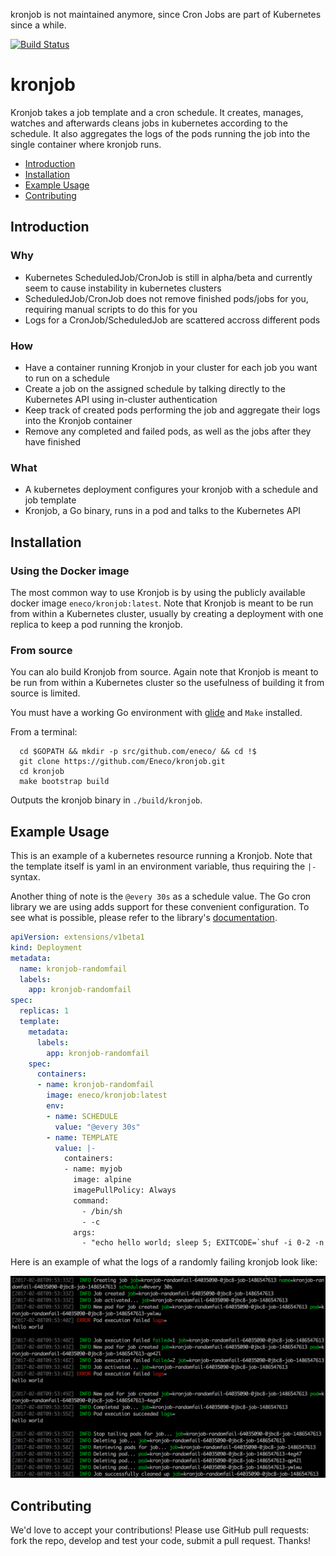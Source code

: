 kronjob is not maintained anymore, since Cron Jobs are part of Kubernetes since a while.











[![Build Status](https://travis-ci.org/Eneco/kronjob.svg?branch=master)](https://travis-ci.org/Eneco/kronjob)

# kronjob

Kronjob takes a job template and a cron schedule. It creates, manages, watches and afterwards cleans
jobs in kubernetes according to the schedule. It also aggregates the logs of the pods running the job
into the single container where kronjob runs.

 - [Introduction](#introduction)
 - [Installation](#installation)
 - [Example Usage](#usage)
 - [Contributing](#contributing)

## Introduction

### Why

 - Kubernetes ScheduledJob/CronJob is still in alpha/beta and currently seem to cause instability in kubernetes clusters
 - ScheduledJob/CronJob does not remove finished pods/jobs for you, requiring manual scripts to do this for you
 - Logs for a CronJob/ScheduledJob are scattered accross different pods

### How

 - Have a container running Kronjob in your cluster for each job you want to run on a schedule
 - Create a job on the assigned schedule by talking directly to the Kubernetes API using in-cluster authentication
 - Keep track of created pods performing the job and aggregate their logs into the Kronjob container
 - Remove any completed and failed pods, as well as the jobs after they have finished

### What

 - A kubernetes deployment configures your kronjob with a schedule and job template
 - Kronjob, a Go binary, runs in a pod and talks to the Kubernetes API

## Installation

### Using the Docker image

The most common way to use Kronjob is by using the publicly available docker image `eneco/kronjob:latest`.
Note that Kronjob is meant to be run from within a Kubernetes cluster, usually by creating a deployment
with one replica to keep a pod running the kronjob.

### From source
You can alo build Kronjob from source. Again note that Kronjob is meant to be run from within a Kubernetes cluster
so the usefulness of building it from source is limited.

You must have a working Go environment with [glide](https://github.com/Masterminds/glide) and `Make` installed.

From a terminal:
```shell
  cd $GOPATH && mkdir -p src/github.com/eneco/ && cd !$
  git clone https://github.com/Eneco/kronjob.git
  cd kronjob
  make bootstrap build
```

Outputs the kronjob binary in `./build/kronjob`.

## Example Usage

This is an example of a kubernetes resource running a Kronjob. Note that the template
itself is yaml in an environment variable, thus requiring the `|-` syntax.

Another thing of note is the `@every 30s` as a schedule value. The Go cron library
we are using adds support for these convenient configuration. To see what is possible,
please refer to the library's [documentation](https://godoc.org/gopkg.in/robfig/cron.v2).

```yaml
apiVersion: extensions/v1beta1
kind: Deployment
metadata:
  name: kronjob-randomfail
  labels:
    app: kronjob-randomfail
spec:
  replicas: 1
  template:
    metadata:
      labels:
        app: kronjob-randomfail
    spec:
      containers:
      - name: kronjob-randomfail
        image: eneco/kronjob:latest
        env:
        - name: SCHEDULE
          value: "@every 30s"
        - name: TEMPLATE
          value: |-
            containers:
            - name: myjob
              image: alpine
              imagePullPolicy: Always
              command:
                - /bin/sh
                - -c
              args:
                - "echo hello world; sleep 5; EXITCODE=`shuf -i 0-2 -n 1` && exit `expr $EXITCODE - 1`"
```

Here is an example of what the logs of a randomly failing kronjob look like:

![Image of kronjob output](https://github.com/Eneco/kronjob/blob/master/example-output.png)

## Contributing

We'd love to accept your contributions! Please use GitHub pull requests: fork the repo, develop and test your code, submit a pull request. Thanks!

